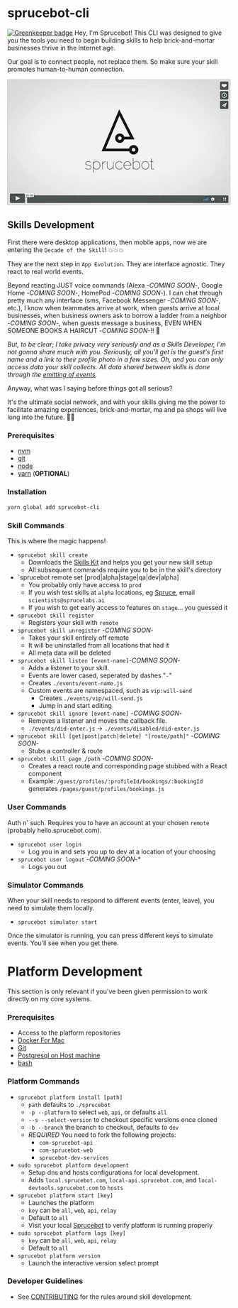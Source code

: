# sprucebot-cli

[![Greenkeeper badge](https://badges.greenkeeper.io/sprucelabsai/sprucebot-cli.svg)](https://greenkeeper.io/)
Hey, I'm Sprucebot! This CLI was designed to give you the tools you need to begin building skills to help brick-and-mortar businesses thrive in the Internet age. 

Our goal is to connect people, not replace them. So make
sure your skill promotes human-to-human connection.

[![Watch Vignette 1](images/video-poster.jpg?raw=true)](https://vimeo.com/196923365)

## Skills Development
First there were desktop applications, then mobile apps, now we are entering the `Decade of the Skill`!  💥💥💥

They are the next step in `App Evolution`. They are interface agnostic. They react to real world events. 

Beyond reacting JUST voice commands (Alexa -*COMING SOON*-, Google Home -*COMING SOON*-, HomePod -*COMING SOON*-). I can chat through pretty much any interface (sms, Facebook Messenger -*COMING SOON*-, etc.), I know when teammates arrive at work, when guests arrive at local businesses, when business owners ask to borrow a ladder from a neighbor -*COMING SOON*-, when guests message a business, EVEN WHEN SOMEONE BOOKS A HAIRCUT -*COMING SOON*-!! 💇

*But, to be clear; I take privacy very seriously and as a Skills Developer, I'm not gonna share much  with you. Seriously, all you'll get is the guest's first name and a link to their profile photo in a few sizes. Oh, and you can only access data your skill collects. All data shared between skills is done through the [emitting of events](https://github.com/liquidg3/sprucebot-skills-kit/blob/dev/docs/events.md).*

Anyway, what was I saying before things got all serious?

It's the ultimate social network, and with your skills giving me the power to
facilitate amazing experiences, brick-and-mortar, ma and pa shops will live long into the future. 🌲🤖

### Prerequisites
* [nvm](https://github.com/creationix/nvm/blob/master/README.md)
* [git](https://git-scm.com/downloads)
* [node](https://nodejs.org)
* [yarn](https://github.com/yarnpkg/yarn) (**OPTIONAL**)

### Installation
```bash
yarn global add sprucebot-cli

```


### Skill Commands
This is where the magic happens!

* `sprucebot skill create`
  * Downloads the [Skills Kit](https://github.com/sprucelabsai/sprucebot-skills-kit) and helps you get your new skill setup
  * All subsequent commands require you to be in the skill's directory
* `sprucebot remote set [prod|alpha|stage|qa|dev|alpha]
  * You probably only have access to `prod`
  * If you wish test skills at `alpha` locations, eg [Spruce](https://vimeo.com/214239239), email `scientists@sprucelabs.ai`
  * If you wish to get early access to features on `stage`... you guessed it
* `sprucebot skill register`
  * Registers your skill with `remote`
* `sprucebot skill unregister` -*COMING SOON*-
  * Takes your skill entirely off remote
  * It will be uninstalled from all locations that had it
  * All meta data will be deleted
* `sprucebot skill listen [event-name]`-*COMING SOON*-
  * Adds a listener to your skill. 
  * Events are lower cased, seperated by dashes "`-`"
  * Creates `./events/event-name.js`
  * Custom events are namespaced, such as `vip:will-send`
    * Creates `./events/vip/will-send.js`
    * Jump in and start editing
* `sprucebot skill ignore [event-name]` -*COMING SOON*-
  * Removes a listener and moves the callback file.
  * `./events/did-enter.js` -> `./events/disabled/did-enter.js`
* `sprucebot skill [get|post|patch|delete] "[route/path]"` -*COMING SOON*-
  * Stubs a controller & route
* `sprucebot skill page /path` -*COMING SOON*-
  * Creates a react route and corresponding page stubbed with a React component
  * Example: `/guest/profiles/:profileId/bookings/:bookingId` generates `/pages/guest/profiles/bookings.js`

### User Commands
Auth n' such. Requires you to have an account at your chosen `remote` (probably hello.sprucebot.com).

* `sprucebot user login`
  * Log you in and sets you up to dev at a location of your choosing
* `sprucebot user logout` -*COMING SOON*-*
  * Logs you out

### Simulator Commands
When your skill needs to respond to different events (enter, leave), you need to simulate them locally.

* `sprucebot simulator start`

Once the simulator is running, you can press different keys to simulate events. You'll see when you get there.

#  Platform Development
This section is only relevant if you've been given permission to work directly on my core systems.

### Prerequisites
* Access to the platform repositories
* [Docker For Mac](https://www.docker.com/docker-mac)
* [Git](https://git-scm.com)
* [Postgresql on Host machine](https://gist.github.com/sgnl/609557ebacd3378f3b72)
* [bash](https://www.gnu.org/software/bash/)

### Platform Commands

* `sprucebot platform install [path]`
  * `path` defaults to `./sprucebot`
  * `-p --platform` to select `web`, `api`, or defaults `all`
  * `--s --select-version` to checkout specific versions once cloned
  * `-b --branch` the branch to checkout, defaults to `dev`
  * *REQUIRED* You need to fork the following projects:
    * `com-sprucebot-api`
    * `com-sprucebot-web`
    * `sprucebot-dev-services`
* `sudo sprucebot platform development`
  * Setup dns and hosts configurations for local development.
  * Adds `local.sprucebot.com`, `local-api.sprucebot.com`, and `local-devtools.sprucebot.com` to `hosts`
* `sprucebot platform start [key]`
  * Launches the platform
  * `key` can be `all`, `web`, `api`, `relay`
  * Default to `all`
  * Visit your local [Sprucebot](https://local.sprucebot.com) to verify platform is running properly
* `sudo sprucebot platform logs [key]`
  * `key` can be `all`, `web`, `api`, `relay`
  * Default to `all`
* `sprucebot platform version`
  * Launch the interactive version select prompt

### Developer Guidelines
* See [CONTRIBUTING](https://github.com/sprucelabsai/sprucebot-cli/blob/dev/docs/CONTRIBUTING.md) for the rules around skill development.
